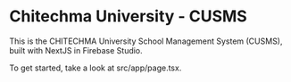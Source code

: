 
# Chitechma University - CUSMS

This is the CHITECHMA University School Management System (CUSMS), built with NextJS in Firebase Studio.

To get started, take a look at src/app/page.tsx.
